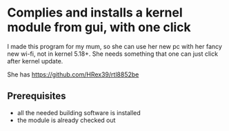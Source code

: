 # Complies and installs a kernel module from gui, with one click

I made this program for my mum, so she can use her new pc
with her fancy new wi-fi, not in kernel 5.18+. She needs
something that one can just click after kernel update.

She has https://github.com/HRex39/rtl8852be

## Prerequisites

- all the needed building software is installed
- the module is already checked out

